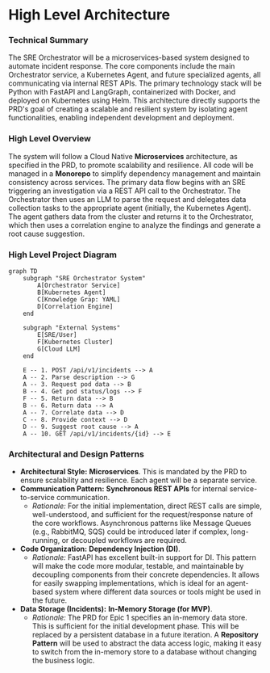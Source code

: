 # High Level Architecture

### Technical Summary

The SRE Orchestrator will be a microservices-based system designed to automate incident response. The core components include the main Orchestrator service, a Kubernetes Agent, and future specialized agents, all communicating via internal REST APIs. The primary technology stack will be Python with FastAPI and LangGraph, containerized with Docker, and deployed on Kubernetes using Helm. This architecture directly supports the PRD's goal of creating a scalable and resilient system by isolating agent functionalities, enabling independent development and deployment.

### High Level Overview

The system will follow a Cloud Native **Microservices** architecture, as specified in the PRD, to promote scalability and resilience. All code will be managed in a **Monorepo** to simplify dependency management and maintain consistency across services. The primary data flow begins with an SRE triggering an investigation via a REST API call to the Orchestrator. The Orchestrator then uses an LLM to parse the request and delegates data collection tasks to the appropriate agent (initially, the Kubernetes Agent). The agent gathers data from the cluster and returns it to the Orchestrator, which then uses a correlation engine to analyze the findings and generate a root cause suggestion.

### High Level Project Diagram

```mermaid
graph TD
    subgraph "SRE Orchestrator System"
        A[Orchestrator Service]
        B[Kubernetes Agent]
        C[Knowledge Grap: YAML]
        D[Correlation Engine]
    end

    subgraph "External Systems"
        E[SRE/User]
        F[Kubernetes Cluster]
        G[Cloud LLM]
    end

    E -- 1. POST /api/v1/incidents --> A
    A -- 2. Parse description --> G
    A -- 3. Request pod data --> B
    B -- 4. Get pod status/logs --> F
    F -- 5. Return data --> B
    B -- 6. Return data --> A
    A -- 7. Correlate data --> D
    C -- 8. Provide context --> D
    D -- 9. Suggest root cause --> A
    A -- 10. GET /api/v1/incidents/{id} --> E
```

### Architectural and Design Patterns

- **Architectural Style:** **Microservices**. This is mandated by the PRD to ensure scalability and resilience. Each agent will be a separate service.
- **Communication Pattern:** **Synchronous REST APIs** for internal service-to-service communication.
    - *Rationale:* For the initial implementation, direct REST calls are simple, well-understood, and sufficient for the request/response nature of the core workflows. Asynchronous patterns like Message Queues (e.g., RabbitMQ, SQS) could be introduced later if complex, long-running, or decoupled workflows are required.
- **Code Organization:** **Dependency Injection (DI)**.
    - *Rationale:* FastAPI has excellent built-in support for DI. This pattern will make the code more modular, testable, and maintainable by decoupling components from their concrete dependencies. It allows for easily swapping implementations, which is ideal for an agent-based system where different data sources or tools might be used in the future.
- **Data Storage (Incidents):** **In-Memory Storage (for MVP)**.
    - *Rationale:* The PRD for Epic 1 specifies an in-memory data store. This is sufficient for the initial development phase. This will be replaced by a persistent database in a future iteration. A **Repository Pattern** will be used to abstract the data access logic, making it easy to switch from the in-memory store to a database without changing the business logic.
